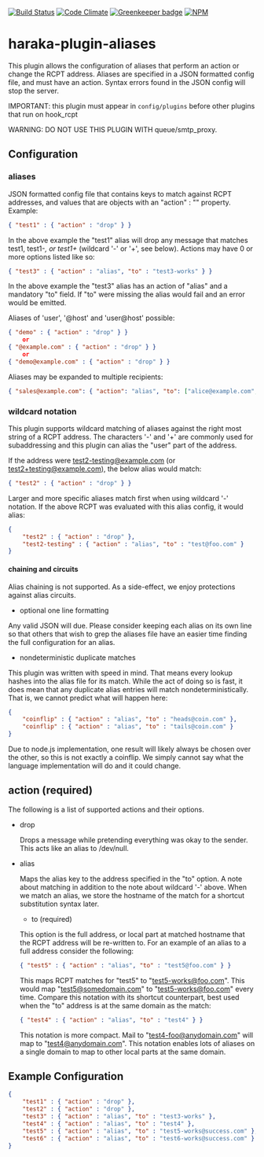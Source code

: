 [![Build Status][ci-img]][ci-url]
[![Code Climate][clim-img]][clim-url]
[![Greenkeeper badge][gk-img]][gk-url]
[![NPM][npm-img]][npm-url]
<!-- requires URL update [![Windows Build Status][ci-win-img]][ci-win-url] -->
<!-- doesn't work in haraka plugins... yet. [![Code Coverage][cov-img]][cov-url]-->

# haraka-plugin-aliases

This plugin allows the configuration of aliases that perform an action or
change the RCPT address. Aliases are specified in a JSON formatted config file,
and must have an action. Syntax errors found in the JSON config will stop the server.

IMPORTANT: this plugin must appear in `config/plugins` before other plugins
that run on hook_rcpt

WARNING: DO NOT USE THIS PLUGIN WITH queue/smtp\_proxy.

## Configuration

### aliases

JSON formatted config file that contains keys to match against RCPT addresses, and values that are objects with an "action" : "<action>" property. Example:

```json
{ "test1" : { "action" : "drop" } }
```

In the above example the "test1" alias will drop any message that matches test1, test1-*, or test1+* (wildcard '-' or '+', see below).  Actions may have 0 or more options listed like so:

```json
{ "test3" : { "action" : "alias", "to" : "test3-works" } }
```

In the above example the "test3" alias has an action of "alias" and a mandatory "to" field. If "to" were missing the alias would fail and an error would be emitted.

Aliases of 'user', '@host' and 'user@host' possible:

```json
{ "demo" : { "action" : "drop" } }
    or
{ "@example.com" : { "action" : "drop" } }
    or
{ "demo@example.com" : { "action" : "drop" } }
```

Aliases may be expanded to multiple recipients:

```json
{ "sales@example.com": { "action": "alias", "to": ["alice@example.com", "bob@example.com"] } }
```

### wildcard notation

This plugin supports wildcard matching of aliases against the right most string of a RCPT address.  The characters '-' and '+' are commonly used for subaddressing and this plugin can alias the "user" part of the address.

If the address were test2-testing@example.com (or test2+testing@example.com), the below alias would match:

```json
{ "test2" : { "action" : "drop" } }
```

Larger and more specific aliases match first when using wildcard '-' notation.  If the above RCPT was evaluated with this alias config, it would alias:

```json
{
    "test2" : { "action" : "drop" },
    "test2-testing" : { "action" : "alias", "to" : "test@foo.com" }
}
```

#### chaining and circuits

Alias chaining is not supported. As a side-effect, we enjoy protections against alias circuits.

* optional one line formatting

Any valid JSON will due. Please consider keeping each alias on its own line so that others that wish to grep the aliases file have an easier time finding the full configuration for an alias.

* nondeterministic duplicate matches

This plugin was written with speed in mind.  That means every lookup hashes into the alias file for its match.  While the act of doing so is fast, it does mean that any duplicate alias entries will match nondeterministically.  That is, we cannot predict what will happen here:

```json
{
    "coinflip" : { "action" : "alias", "to" : "heads@coin.com" },
    "coinflip" : { "action" : "alias", "to" : "tails@coin.com" }
}
```

Due to node.js implementation, one result will likely always be chosen over the other, so this is not exactly a coinflip.  We simply cannot say what the language implementation will do and it could change.

## action (required)

The following is a list of supported actions and their options.

* drop

    Drops a message while pretending everything was okay to the sender. This acts like an alias to /dev/null.

* alias

    Maps the alias key to the address specified in the "to" option.  A note about matching in addition to the note about wildcard '-' above.  When we match an alias, we store the hostname of the match for a shortcut substitution syntax later.

    * to (required)

    This option is the full address, or local part at matched hostname that the RCPT address will be re-written to.  For an example of an alias to a full address consider the following:

    ```json
    { "test5" : { "action" : "alias", "to" : "test5@foo.com" } }
    ```

    This maps RCPT matches for "test5" to "test5-works@foo.com". This would map "test5@somedomain.com" to "test5-works@foo.com" every time. Compare this notation with its shortcut counterpart, best used when the "to" address is at the same domain as the match:

    ```json
    { "test4" : { "action" : "alias", "to" : "test4" } }
    ```

    This notation is more compact. Mail to "test4-foo@anydomain.com" will map to "test4@anydomain.com". This notation enables lots of aliases on a single domain to map to other local parts at the same domain.

## Example Configuration

```json
{
    "test1" : { "action" : "drop" },
    "test2" : { "action" : "drop" },
    "test3" : { "action" : "alias", "to" : "test3-works" },
    "test4" : { "action" : "alias", "to" : "test4" },
    "test5" : { "action" : "alias", "to" : "test5-works@success.com" },
    "test6" : { "action" : "alias", "to" : "test6-works@success.com" }
}
```

<!-- leave these buried at the bottom of the document -->
[ci-img]: https://travis-ci.org/haraka/haraka-plugin-aliases.svg
[ci-url]: https://travis-ci.org/haraka/haraka-plugin-aliases
[ci-win-img]: https://ci.appveyor.com/api/projects/status/CHANGETHIS?svg=true
[ci-win-url]: https://ci.appveyor.com/project/haraka/haraka-CHANGETHIS
[cov-img]: https://codecov.io/github/haraka/haraka-plugin-aliases/coverage.svg
[cov-url]: https://codecov.io/github/haraka/haraka-plugin-aliases
[clim-img]: https://codeclimate.com/github/haraka/haraka-plugin-aliases/badges/gpa.svg
[clim-url]: https://codeclimate.com/github/haraka/haraka-plugin-aliases
[gk-img]: https://badges.greenkeeper.io/haraka/haraka-plugin-aliases.svg
[gk-url]: https://greenkeeper.io/
[npm-img]: https://nodei.co/npm/haraka-plugin-aliases.png
[npm-url]: https://www.npmjs.com/package/haraka-plugin-aliases
